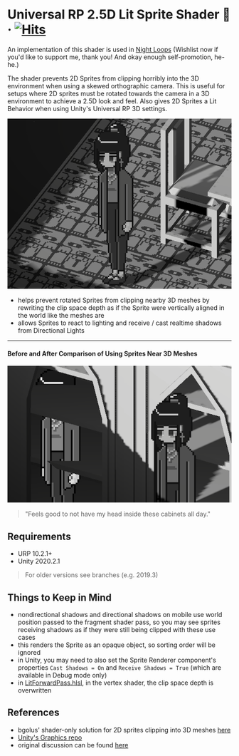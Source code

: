 # Universal RP 2.5D Lit Sprite Shader 🖤 &middot; [![Hits](https://hits.seeyoufarm.com/api/count/incr/badge.svg?url=https%3A%2F%2Fgithub.com%2Fluo-boa%2Funity-URP-2.5D-lit-shader&count_bg=%2379C83D&title_bg=%23555555&icon=&icon_color=%23E7E7E7&title=hits&edge_flat=false)](https://hits.seeyoufarm.com)

An implementation of this shader is used in [Night Loops](https://store.steampowered.com/app/1826060/Night_Loops/) (Wishlist now if you'd like to support me, thank you! And okay enough self-promotion, he-he.)

The shader prevents 2D Sprites from clipping horribly into the 3D environment when using a skewed orthographic camera. This is useful for setups where 2D sprites must be rotated towards the camera in a 3D environment to achieve a 2.5D look and feel. Also gives 2D Sprites a Lit Behavior when using Unity's Universal RP 3D settings.

![Shader Demo Pic](/Assets/demo_0.png)

* helps prevent rotated Sprites from clipping nearby 3D meshes by rewriting the clip space depth as if the Sprite were vertically aligned in the world like the meshes are
* allows Sprites to react to lighting and receive / cast realtime shadows from Directional Lights

***
#### Before and After Comparison of Using Sprites Near 3D Meshes
![Comparison](/Assets/demo_1.png)
> "Feels good to not have my head inside these cabinets all day."

## Requirements
* URP 10.2.1+
* Unity 2020.2.1

> For older versions see branches (e.g. 2019.3)

## Things to Keep in Mind

* nondirectional shadows and directional shadows on mobile use world position passed to the fragment shader pass, so you may see sprites receiving shadows as if they were still being clipped with these use cases
* this renders the Sprite as an opaque object, so sorting order will be ignored
* in Unity, you may need to also set the Sprite Renderer component's properties `Cast Shadows = On` and `Receive Shadows = True` (which are available in Debug mode only)
* in [LitForwardPass.hlsl](https://github.com/strawberryjamnbutter/unity-URP-2.5D-lit-shader/blob/main/LitForwardPass.hlsl), in the vertex shader, the clip space depth is overwritten

## References

* bgolus' shader-only solution for 2D sprites clipping into 3D meshes [here](https://forum.unity.com/threads/problem-solving-2d-billboard-sprites-clipping-into-3d-environment.680374/)
* [Unity's Graphics repo](https://github.com/Unity-Technologies/Graphics/tree/master)
* original discussion can be found [here](https://forum.unity.com/threads/2d-sprites-to-not-be-clipped-by-3d-meshes-and-have-diffused-lit-sprite-shader-look.1034572/#post-6710353)
